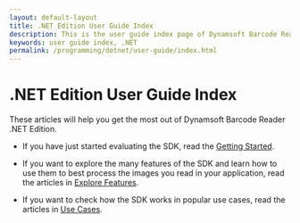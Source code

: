 ```yaml
---
layout: default-layout
title: .NET Edition User Guide Index
description: This is the user guide index page of Dynamsoft Barcode Reader .NET Edition.
keywords: user guide index, .NET
permalink: /programming/dotnet/user-guide/index.html
---
```


# .NET Edition User Guide Index

These articles will help you get the most out of Dynamsoft Barcode Reader .NET Edition.

* If you have just started evaluating the SDK, read the [Getting Started]({{site.dotnet}}user-guide.html).

* If you want to explore the many features of the SDK and learn how to use them to best process the images you read in your application, read the articles in [Explore Features]({{site.dotnet}}user-guide/explore-features/index.html).

* If you want to check how the SDK works in popular use cases, read the articles in [Use Cases]({{site.dotnet}}user-guide/use-cases/index.html).

